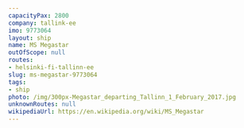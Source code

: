 ```yaml
---
capacityPax: 2800
company: tallink-ee
imo: 9773064
layout: ship
name: MS Megastar
outOfScope: null
routes:
- helsinki-fi-tallinn-ee
slug: ms-megastar-9773064
tags:
- ship
photo: /img/300px-Megastar_departing_Tallinn_1_February_2017.jpg
unknownRoutes: null
wikipediaUrl: https://en.wikipedia.org/wiki/MS_Megastar
---
```


